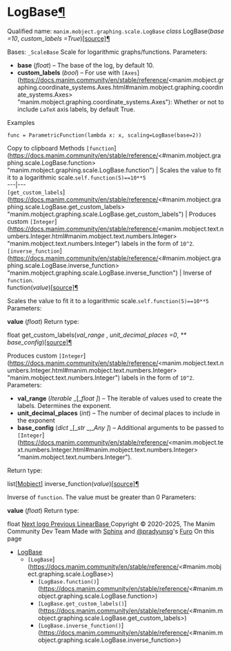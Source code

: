 # LogBase[¶](https://docs.manim.community/en/stable/reference/<#logbase> "Link to this heading")
Qualified name: `manim.mobject.graphing.scale.LogBase`
_class_ LogBase(_base =10_, _custom_labels =True_)[[source]](https://docs.manim.community/en/stable/reference/<../_modules/manim/mobject/graphing/scale.html#LogBase>)[¶](https://docs.manim.community/en/stable/reference/<#manim.mobject.graphing.scale.LogBase> "Link to this definition")
    
Bases: `_ScaleBase`
Scale for logarithmic graphs/functions.
Parameters:
    
  * **base** (_float_) – The base of the log, by default 10.
  * **custom_labels** (_bool_) – For use with `[Axes`](https://docs.manim.community/en/stable/reference/<manim.mobject.graphing.coordinate_systems.Axes.html#manim.mobject.graphing.coordinate_systems.Axes> "manim.mobject.graphing.coordinate_systems.Axes"): Whether or not to include `LaTeX` axis labels, by default True.


Examples
```
func = ParametricFunction(lambda x: x, scaling=LogBase(base=2))

```
Copy to clipboard
Methods
`[function`](https://docs.manim.community/en/stable/reference/<#manim.mobject.graphing.scale.LogBase.function> "manim.mobject.graphing.scale.LogBase.function") | Scales the value to fit it to a logarithmic scale.``self.function(5)==10**5``  
---|---  
`[get_custom_labels`](https://docs.manim.community/en/stable/reference/<#manim.mobject.graphing.scale.LogBase.get_custom_labels> "manim.mobject.graphing.scale.LogBase.get_custom_labels") | Produces custom `[Integer`](https://docs.manim.community/en/stable/reference/<manim.mobject.text.numbers.Integer.html#manim.mobject.text.numbers.Integer> "manim.mobject.text.numbers.Integer") labels in the form of `10^2`.  
`[inverse_function`](https://docs.manim.community/en/stable/reference/<#manim.mobject.graphing.scale.LogBase.inverse_function> "manim.mobject.graphing.scale.LogBase.inverse_function") | Inverse of `function`.  
function(_value_)[[source]](https://docs.manim.community/en/stable/reference/<../_modules/manim/mobject/graphing/scale.html#LogBase.function>)[¶](https://docs.manim.community/en/stable/reference/<#manim.mobject.graphing.scale.LogBase.function> "Link to this definition")
    
Scales the value to fit it to a logarithmic scale.``self.function(5)==10**5``
Parameters:
    
**value** (_float_)
Return type:
    
float
get_custom_labels(_val_range_ , _unit_decimal_places =0_, _** base_config_)[[source]](https://docs.manim.community/en/stable/reference/<../_modules/manim/mobject/graphing/scale.html#LogBase.get_custom_labels>)[¶](https://docs.manim.community/en/stable/reference/<#manim.mobject.graphing.scale.LogBase.get_custom_labels> "Link to this definition")
    
Produces custom `[Integer`](https://docs.manim.community/en/stable/reference/<manim.mobject.text.numbers.Integer.html#manim.mobject.text.numbers.Integer> "manim.mobject.text.numbers.Integer") labels in the form of `10^2`.
Parameters:
    
  * **val_range** (_Iterable_ _[__float_ _]_) – The iterable of values used to create the labels. Determines the exponent.
  * **unit_decimal_places** (_int_) – The number of decimal places to include in the exponent
  * **base_config** (_dict_ _[__str_ _,__Any_ _]_) – Additional arguments to be passed to `[Integer`](https://docs.manim.community/en/stable/reference/<manim.mobject.text.numbers.Integer.html#manim.mobject.text.numbers.Integer> "manim.mobject.text.numbers.Integer").


Return type:
    
list[[Mobject](https://docs.manim.community/en/stable/reference/<manim.mobject.mobject.Mobject.html#manim.mobject.mobject.Mobject> "manim.mobject.mobject.Mobject")]
inverse_function(_value_)[[source]](https://docs.manim.community/en/stable/reference/<../_modules/manim/mobject/graphing/scale.html#LogBase.inverse_function>)[¶](https://docs.manim.community/en/stable/reference/<#manim.mobject.graphing.scale.LogBase.inverse_function> "Link to this definition")
    
Inverse of `function`. The value must be greater than 0
Parameters:
    
**value** (_float_)
Return type:
    
float
[ Next logo ](https://docs.manim.community/en/stable/reference/<manim.mobject.logo.html>) [ Previous LinearBase ](https://docs.manim.community/en/stable/reference/<manim.mobject.graphing.scale.LinearBase.html>)
Copyright © 2020-2025, The Manim Community Dev Team 
Made with [Sphinx](https://docs.manim.community/en/stable/reference/<https:/www.sphinx-doc.org/>) and [@pradyunsg](https://docs.manim.community/en/stable/reference/<https:/pradyunsg.me>)'s [Furo](https://docs.manim.community/en/stable/reference/<https:/github.com/pradyunsg/furo>)
On this page 
  * [LogBase](https://docs.manim.community/en/stable/reference/<#>)
    * `[LogBase`](https://docs.manim.community/en/stable/reference/<#manim.mobject.graphing.scale.LogBase>)
      * `[LogBase.function()`](https://docs.manim.community/en/stable/reference/<#manim.mobject.graphing.scale.LogBase.function>)
      * `[LogBase.get_custom_labels()`](https://docs.manim.community/en/stable/reference/<#manim.mobject.graphing.scale.LogBase.get_custom_labels>)
      * `[LogBase.inverse_function()`](https://docs.manim.community/en/stable/reference/<#manim.mobject.graphing.scale.LogBase.inverse_function>)


